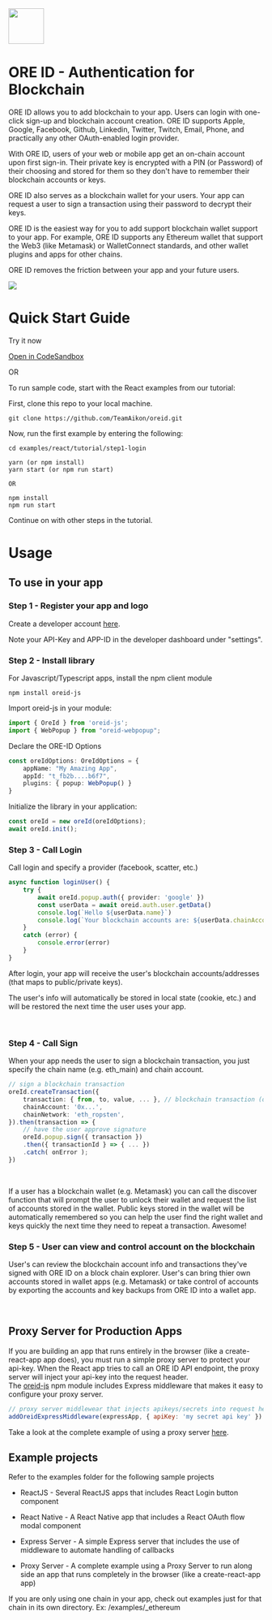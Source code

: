 <img src="https://storage.googleapis.com/oreid-files/partners/oreid-logo.svg" width="70" height="70">
<script async defer src="https://buttons.github.io/buttons.js"></script>

# ORE ID - Authentication for Blockchain



ORE ID allows you to add blockchain to your app. Users can login with one-click sign-up and blockchain account creation. ORE ID supports Apple, Google, Facebook, Github, Linkedin, Twitter, Twitch, Email, Phone, and practically any other OAuth-enabled login provider.

With ORE ID, users of your web or mobile app get an on-chain account upon first sign-in. Their private key is encrypted with a PIN (or Password) of their choosing and stored for them so they don't have to remember their blockchain accounts or keys.

ORE ID also serves as a blockchain wallet for your users. Your app can request a user to sign a transaction using their password to decrypt their keys.

ORE ID is the easiest way for you to add support blockchain wallet support to your app. For example, ORE ID supports any Ethereum wallet that support the Web3 (like Metamask) or WalletConnect standards, and other wallet plugins and apps for other chains.

ORE ID removes the friction between your app and your future users. 

<img src="./docs/images/OREID-GitHub-diagram-01.png">

# Quick Start Guide

Try it now

<a class="github-button" href="https://githubbox.com/TeamAikon/oreid/tree/master/examples/react/tutorial/step2-sign" data-icon="octicon-play" aria-label="Open in CodeSandbox">Open in CodeSandbox</a>

OR

To run sample code, start with the React examples from our tutorial:

First, clone this repo to your local machine.
```shell
git clone https://github.com/TeamAikon/oreid.git
```

Now, run the first example by entering the following:
```shell
cd examples/react/tutorial/step1-login

yarn (or npm install)
yarn start (or npm run start)

OR

npm install
npm run start
```
    
Continue on with other steps in the tutorial.

# Usage


## To use in your app

### Step 1 - Register your app and logo

Create a developer account [here](https://oreid.io/developer/new-app).

Note your API-Key and APP-ID in the developer dashboard under "settings".

### Step 2 - Install library

For Javascript/Typescript apps, install the npm client module
```shell
npm install oreid-js
```

Import oreid-js in your module:
```typescript
import { OreId } from 'oreid-js';
import { WebPopup } from "oreid-webpopup";
```

Declare the ORE-ID Options
```typescript
const oreIdOptions: OreIdOptions = {
    appName: "My Amazing App",
    appId: "t_fb2b....b6f7",
    plugins: { popup: WebPopup() }
}
```

Initialize the library in your application:
```typescript
const oreId = new oreId(oreIdOptions);
await oreId.init();
```

### Step 3 - Call Login

Call login and specify a provider (facebook, scatter, etc.) 
```typescript
async function loginUser() {
    try {
        await oreId.popup.auth({ provider: 'google' })
        const userData = await oreid.auth.user.getData()
        console.log(`Hello ${userData.name}`)
        console.log(`Your blockchain accounts are: ${userData.chainAccounts}`)
    }
    catch (error) {
        console.error(error)
    }
}
```

 After login, your app will receive the user's blockchain accounts/addresses (that maps to public/private keys).

 
The user's info will automatically be stored in local state (cookie, etc.) and will be restored the next time the user uses your app.

<br>

### Step 4 - Call Sign

When your app needs the user to sign a blockchain transaction, you just specify the chain name (e.g. eth_main) and chain account. 

```typescript
// sign a blockchain transaction
oreId.createTransaction({
    transaction: { from, to, value, ... }, // blockchain transaction (differs by chainNetwork)
    chainAccount: '0x...',
    chainNetwork: 'eth_ropsten',
}).then(transaction => {
    // have the user approve signature
    oreId.popup.sign({ transaction })
    .then({ transactionId } => { ... })
    .catch( onError );
})

```
<br>

If a user has a blockchain wallet (e.g. Metamask) you can call the discover function that will prompt the user to unlock their wallet and request the list of accounts stored in the wallet. Public keys stored in the wallet will be automatically remembered so you can help the user find the right wallet and keys quickly the next time they need to repeat a transaction. Awesome!

### Step 5 - User can view and control account on the blockchain  

User's can review the blockchain account info and transactions they've signed with ORE ID on a block chain explorer. User's can bring thier own accounts stored in wallet apps (e.g. Metamask) or take control of accounts by exporting the accounts and key backups from ORE ID into a wallet app.

<br>

## Proxy Server for Production Apps

If you are building an app that runs entirely in the browser (like a create-react-app app does), you must run a simple proxy server to protect your api-key. When the React app tries to call an ORE ID API endpoint, the proxy server will inject your api-key into the request header.<br>
The [oreid-js](https://www.npmjs.com/package/oreid-js) npm module includes Express middleware that makes it easy to configure your proxy server. 

```javascript
// proxy server middlewear that injects apikeys/secrets into request headers
addOreidExpressMiddleware(expressApp, { apiKey: 'my secret api key' })
```

Take a look at the complete example of using a proxy server [here](https://github.com/TeamAikon/ore-id-docs/tree/master/examples/react/advanced/react-server).

## Example projects

Refer to the examples folder for the following sample projects

- ReactJS - Several ReactJS apps that includes React Login button component

- React Native - A React Native app that includes a React OAuth flow modal component

- Express Server - A simple Express server that includes the use of middleware to automate handling of callbacks
  
- Proxy Server - A complete example using a Proxy Server to run along side an app that runs completely in the browser (like a create-react-app app)

If you are only using one chain in your app, check out examples just for that chain in its own directory. Ex: /examples/_ethereum
